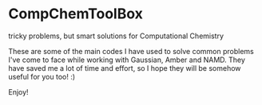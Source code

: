 # CompChemToolBox
tricky problems, but smart solutions for Computational Chemistry

These are some of the main codes I have used to solve common problems I've come to face while working with Gaussian, Amber and NAMD. They have saved me a lot of time and effort, so I hope they will be somehow useful for you too! :)

Enjoy!
